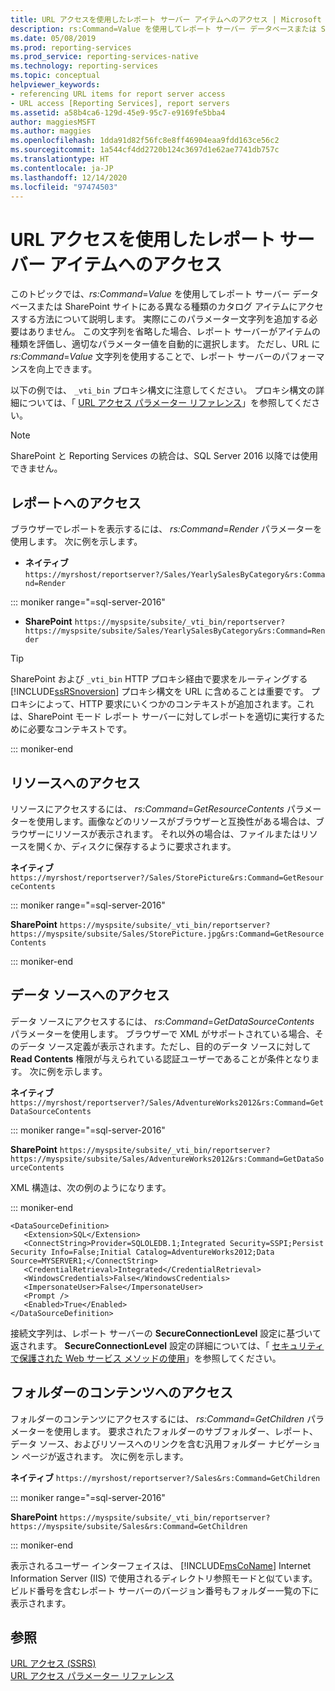 ```yaml
---
title: URL アクセスを使用したレポート サーバー アイテムへのアクセス | Microsoft Docs
description: rs:Command=Value を使用してレポート サーバー データベースまたは SharePoint サイトにある異なる種類のカタログ アイテムにアクセスする方法について説明します。
ms.date: 05/08/2019
ms.prod: reporting-services
ms.prod_service: reporting-services-native
ms.technology: reporting-services
ms.topic: conceptual
helpviewer_keywords:
- referencing URL items for report server access
- URL access [Reporting Services], report servers
ms.assetid: a58b4ca6-129d-45e9-95c7-e9169fe5bba4
author: maggiesMSFT
ms.author: maggies
ms.openlocfilehash: 1dda91d82f56fc8e8ff46904eaa9fdd163ce56c2
ms.sourcegitcommit: 1a544cf4dd2720b124c3697d1e62ae7741db757c
ms.translationtype: HT
ms.contentlocale: ja-JP
ms.lasthandoff: 12/14/2020
ms.locfileid: "97474503"
---
```

# <a name="access-report-server-items-using-url-access"></a>URL アクセスを使用したレポート サーバー アイテムへのアクセス
  このトピックでは、*rs:Command*=*Value* を使用してレポート サーバー データベースまたは SharePoint サイトにある異なる種類のカタログ アイテムにアクセスする方法について説明します。 実際にこのパラメーター文字列を追加する必要はありません。 この文字列を省略した場合、レポート サーバーがアイテムの種類を評価し、適切なパラメーター値を自動的に選択します。 ただし、URL に *rs:Command*=*Value* 文字列を使用することで、レポート サーバーのパフォーマンスを向上できます。  
  
 以下の例では、 `_vti_bin` プロキシ構文に注意してください。 プロキシ構文の詳細については、「 [URL アクセス パラメーター リファレンス](../reporting-services/url-access-parameter-reference.md)」を参照してください。  

> [!NOTE]
> SharePoint と Reporting Services の統合は、SQL Server 2016 以降では使用できません。
  
## <a name="access-a-report"></a>レポートへのアクセス  
 ブラウザーでレポートを表示するには、 *rs:Command*=*Render* パラメーターを使用します。 次に例を示します。  
  
 - **ネイティブ** `https://myrshost/reportserver?/Sales/YearlySalesByCategory&rs:Command=Render`  

::: moniker range="=sql-server-2016"

 - **SharePoint** `https://myspsite/subsite/_vti_bin/reportserver?https://myspsite/subsite/Sales/YearlySalesByCategory&rs:Command=Render`  
  
> [!TIP]  
>  SharePoint および `_vti_bin` HTTP プロキシ経由で要求をルーティングする [!INCLUDE[ssRSnoversion](../includes/ssrsnoversion-md.md)] プロキシ構文を URL に含めることは重要です。 プロキシによって、HTTP 要求にいくつかのコンテキストが追加されます。これは、SharePoint モード レポート サーバーに対してレポートを適切に実行するために必要なコンテキストです。  

::: moniker-end
  
## <a name="access-a-resource"></a>リソースへのアクセス  
 リソースにアクセスするには、 *rs:Command*=*GetResourceContents* パラメーターを使用します。画像などのリソースがブラウザーと互換性がある場合は、ブラウザーにリソースが表示されます。 それ以外の場合は、ファイルまたはリソースを開くか、ディスクに保存するように要求されます。  
  
 **ネイティブ** `https://myrshost/reportserver?/Sales/StorePicture&rs:Command=GetResourceContents`  

::: moniker range="=sql-server-2016"
  
 **SharePoint** `https://myspsite/subsite/_vti_bin/reportserver?https://myspsite/subsite/Sales/StorePicture.jpg&rs:Command=GetResourceContents`  

::: moniker-end
  
## <a name="access-a-data-source"></a>データ ソースへのアクセス  
 データ ソースにアクセスするには、 *rs:Command*=*GetDataSourceContents* パラメーターを使用します。 ブラウザーで XML がサポートされている場合、そのデータ ソース定義が表示されます。ただし、目的のデータ ソースに対して **Read Contents** 権限が与えられている認証ユーザーであることが条件となります。 次に例を示します。  
  
 **ネイティブ** `https://myrshost/reportserver?/Sales/AdventureWorks2012&rs:Command=GetDataSourceContents`  

::: moniker range="=sql-server-2016"
  
 **SharePoint** `https://myspsite/subsite/_vti_bin/reportserver?https://myspsite/subsite/Sales/AdventureWorks2012&rs:Command=GetDataSourceContents`  
  
 XML 構造は、次の例のようになります。  

::: moniker-end
  
```  
<DataSourceDefinition>  
   <Extension>SQL</Extension>  
   <ConnectString>Provider=SQLOLEDB.1;Integrated Security=SSPI;Persist Security Info=False;Initial Catalog=AdventureWorks2012;Data Source=MYSERVER1;</ConnectString>  
   <CredentialRetrieval>Integrated</CredentialRetrieval>  
   <WindowsCredentials>False</WindowsCredentials>  
   <ImpersonateUser>False</ImpersonateUser>  
   <Prompt />  
   <Enabled>True</Enabled>  
</DataSourceDefinition>  
```  
  
 接続文字列は、レポート サーバーの **SecureConnectionLevel** 設定に基づいて返されます。 **SecureConnectionLevel** 設定の詳細については、「 [セキュリティで保護された Web サービス メソッドの使用](../reporting-services/report-server-web-service/net-framework/using-secure-web-service-methods.md)」を参照してください。  
  
## <a name="access-the-contents-of-a-folder"></a>フォルダーのコンテンツへのアクセス  
 フォルダーのコンテンツにアクセスするには、 *rs:Command*=*GetChildren* パラメーターを使用します。 要求されたフォルダーのサブフォルダー、レポート、データ ソース、およびリソースへのリンクを含む汎用フォルダー ナビゲーション ページが返されます。 次に例を示します。  
  
 **ネイティブ** `https://myrshost/reportserver?/Sales&rs:Command=GetChildren`  

::: moniker range="=sql-server-2016"
  
 **SharePoint** `https://myspsite/subsite/_vti_bin/reportserver?https://myspsite/subsite/Sales&rs:Command=GetChildren`  

::: moniker-end
  
 表示されるユーザー インターフェイスは、 [!INCLUDE[msCoName](../includes/msconame-md.md)] Internet Information Server (IIS) で使用されるディレクトリ参照モードと似ています。 ビルド番号を含むレポート サーバーのバージョン番号もフォルダー一覧の下に表示されます。  
  
## <a name="see-also"></a>参照  
 [URL アクセス (SSRS)](../reporting-services/url-access-ssrs.md)   
 [URL アクセス パラメーター リファレンス](../reporting-services/url-access-parameter-reference.md) 
